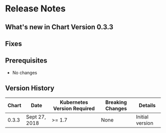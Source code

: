 # Release Notes

## What's new in Chart Version 0.3.3


## Fixes


## Prerequisites

- No changes

## Version History

| Chart | Date | Kubernetes Version Required | Breaking Changes | Details |
| ----- | ---- | --------------------------- | ---------------- | ------- |
| 0.3.3 | Sept 27, 2018 | >= 1.7 | None | Initial version |
